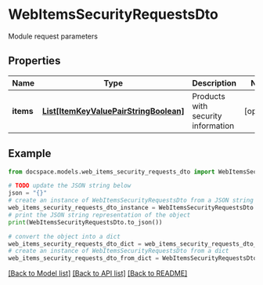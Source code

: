 # WebItemsSecurityRequestsDto

Module request parameters

## Properties

Name | Type | Description | Notes
------------ | ------------- | ------------- | -------------
**items** | [**List[ItemKeyValuePairStringBoolean]**](ItemKeyValuePairStringBoolean.md) | Products with security information | [optional] 

## Example

```python
from docspace.models.web_items_security_requests_dto import WebItemsSecurityRequestsDto

# TODO update the JSON string below
json = "{}"
# create an instance of WebItemsSecurityRequestsDto from a JSON string
web_items_security_requests_dto_instance = WebItemsSecurityRequestsDto.from_json(json)
# print the JSON string representation of the object
print(WebItemsSecurityRequestsDto.to_json())

# convert the object into a dict
web_items_security_requests_dto_dict = web_items_security_requests_dto_instance.to_dict()
# create an instance of WebItemsSecurityRequestsDto from a dict
web_items_security_requests_dto_from_dict = WebItemsSecurityRequestsDto.from_dict(web_items_security_requests_dto_dict)
```
[[Back to Model list]](../README.md#documentation-for-models) [[Back to API list]](../README.md#documentation-for-api-endpoints) [[Back to README]](../README.md)


